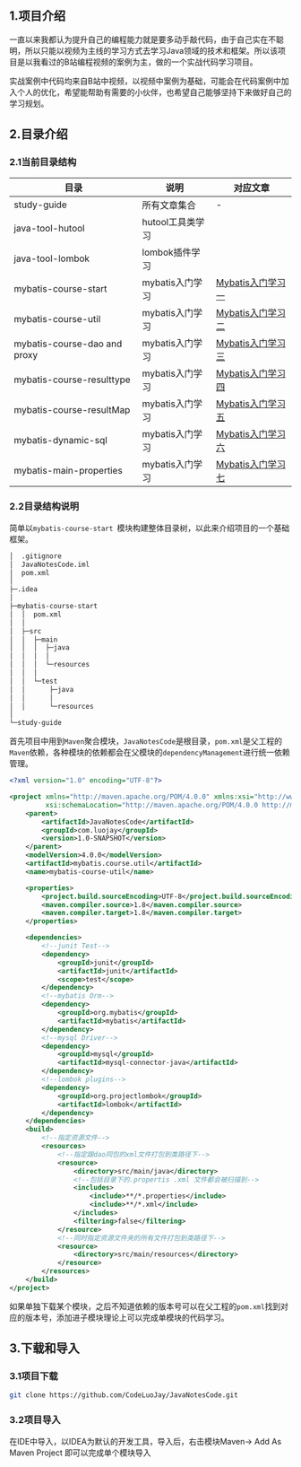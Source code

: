 ## 1.项目介绍

一直以来我都认为提升自己的编程能力就是要多动手敲代码，由于自己实在不聪明，所以只能以视频为主线的学习方式去学习Java领域的技术和框架。所以该项目是以我看过的B站编程视频的案例为主，做的一个实战代码学习项目。

实战案例中代码均来自B站中视频，以视频中案例为基础，可能会在代码案例中加入个人的优化，希望能帮助有需要的小伙伴，也希望自己能够坚持下来做好自己的学习规划。

## 2.目录介绍

### 2.1当前目录结构

| 目录             | 说明             | 对应文章                                                     |
| ---------------- | ---------------- | ------------------------------------------------------------ |
| study-guide      | 所有文章集合     | -                                                            |
| java-tool-hutool | hutool工具类学习 |                                                              |
| java-tool-lombok | lombok插件学习   |                                                              |
| mybatis-course-start   | mybatis入门学习  | [Mybatis入门学习一](study-guide/Mybatis入门学习一.md) |
| mybatis-course-util   | mybatis入门学习  | [Mybatis入门学习二](study-guide/Mybatis入门学习二.md) |
| mybatis-course-dao and proxy   | mybatis入门学习  | [Mybatis入门学习三](study-guide/Mybatis入门学习三.md) |
| mybatis-course-resulttype   | mybatis入门学习  | [Mybatis入门学习四](study-guide/Mybatis入门学习四-resultType.md) |
| mybatis-course-resultMap   | mybatis入门学习  | [Mybatis入门学习五](study-guide/Mybatis入门学习五-resultMap.md) |
| mybatis-dynamic-sql   | mybatis入门学习  | [Mybatis入门学习六](study-guide/Mybatis入门学习六-dynamicSql.md) |
| mybatis-main-properties   | mybatis入门学习  | [Mybatis入门学习七](study-guide/Mybatis入门学习七-properties.md) |

### 2.2目录结构说明

简单以`mybatis-course-start `模块构建整体目录树，以此来介绍项目的一个基础框架。

```markdown
│  .gitignore
│  JavaNotesCode.iml
│  pom.xml
│  
├─.idea
│                                              
├─mybatis-course-start 
│  │  pom.xml
│  │  
│  ├─src
│  │  ├─main
│  │  │  ├─java
│  │  │  │                  
│  │  │  └─resources
│  │  │          
│  │  └─test
│  │      ├─java
│  │      │              
│  │      └─resources
│                          
└─study-guide
```

首先项目中用到`Maven`聚合模块，`JavaNotesCode`是根目录，`pom.xml`是父工程的`Maven`依赖，各种模块的依赖都会在父模块的`dependencyManagement`进行统一依赖管理。

```xml
<?xml version="1.0" encoding="UTF-8"?>

<project xmlns="http://maven.apache.org/POM/4.0.0" xmlns:xsi="http://www.w3.org/2001/XMLSchema-instance"
         xsi:schemaLocation="http://maven.apache.org/POM/4.0.0 http://maven.apache.org/xsd/maven-4.0.0.xsd">
    <parent>
        <artifactId>JavaNotesCode</artifactId>
        <groupId>com.luojay</groupId>
        <version>1.0-SNAPSHOT</version>
    </parent>
    <modelVersion>4.0.0</modelVersion>
    <artifactId>mybatis.course.util</artifactId>
    <name>mybatis-course-util</name>

    <properties>
        <project.build.sourceEncoding>UTF-8</project.build.sourceEncoding>
        <maven.compiler.source>1.8</maven.compiler.source>
        <maven.compiler.target>1.8</maven.compiler.target>
    </properties>

    <dependencies>
        <!--junit Test-->
        <dependency>
            <groupId>junit</groupId>
            <artifactId>junit</artifactId>
            <scope>test</scope>
        </dependency>
        <!--mybatis Orm-->
        <dependency>
            <groupId>org.mybatis</groupId>
            <artifactId>mybatis</artifactId>
        </dependency>
        <!--mysql Driver-->
        <dependency>
            <groupId>mysql</groupId>
            <artifactId>mysql-connector-java</artifactId>
        </dependency>
        <!--lombok plugins-->
        <dependency>
            <groupId>org.projectlombok</groupId>
            <artifactId>lombok</artifactId>
        </dependency>
    </dependencies>
    <build>
        <!--指定资源文件-->
        <resources>
            <!--指定跟dao同包的xml文件打包到类路径下-->
            <resource>
                <directory>src/main/java</directory>
                <!--包括目录下的.propertis .xml 文件都会被扫描到-->
                <includes>
                    <include>**/*.properties</include>
                    <include>**/*.xml</include>
                </includes>
                <filtering>false</filtering>
            </resource>
            <!--同时指定资源文件夹的所有文件打包到类路径下-->
            <resource>
                <directory>src/main/resources</directory>
            </resource>
        </resources>
    </build>
</project>
```

如果单独下载某个模块，之后不知道依赖的版本号可以在父工程的`pom.xml`找到对应的版本号，添加进子模块理论上可以完成单模块的代码学习。

## 3.下载和导入

### 3.1项目下载

```bash
git clone https://github.com/CodeLuoJay/JavaNotesCode.git
```

### 3.2项目导入

在IDE中导入，以IDEA为默认的开发工具，导入后，右击模块Maven-> Add As  Maven Project 即可以完成单个模块导入

